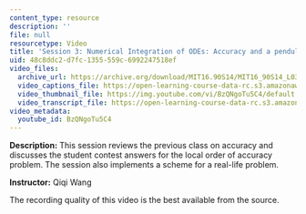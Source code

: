 ```yaml
---
content_type: resource
description: ''
file: null
resourcetype: Video
title: 'Session 3: Numerical Integration of ODEs: Accuracy and a pendulum problem'
uid: 48c8ddc2-d7fc-1355-559c-6992247518ef
video_files:
  archive_url: https://archive.org/download/MIT16.90S14/MIT16_90S14_L03_300k.mp4
  video_captions_file: https://open-learning-course-data-rc.s3.amazonaws.com/16-90-computational-methods-in-aerospace-engineering-spring-2014/0b5614d1dc3a5767b54365a0d30e6f40_BzQNgoTu5C4.vtt
  video_thumbnail_file: https://img.youtube.com/vi/BzQNgoTu5C4/default.jpg
  video_transcript_file: https://open-learning-course-data-rc.s3.amazonaws.com/16-90-computational-methods-in-aerospace-engineering-spring-2014/a7b91abe1653f9181f902af790eaedba_BzQNgoTu5C4.pdf
video_metadata:
  youtube_id: BzQNgoTu5C4
---
```


**Description:** This session reviews the previous class on accuracy and discusses the student contest answers for the local order of accuracy problem. The session also implements a scheme for a real-life problem.

**Instructor:** Qiqi Wang

The recording quality of this video is the best available from the source.